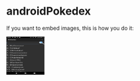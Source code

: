 # androidPokedex
If you want to embed images, this is how you do it:

<img src="https://github.com/salinasdev/androidPokedex/blob/master/images/1.png" width="100" height="100">

